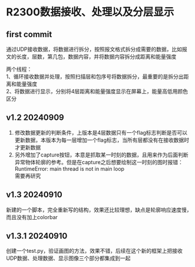 # R2300数据接收、处理以及分层显示
## first commit

通过UDP接收数据，将数据进行拆分，按照报文格式拆分成需要的数据，比如报文的长度，层数，第几包，数据内容，并将数据内容拆分成距离和能量强度

两个线程：\
1、循环接收数据并处理，按照扫描层和包序号将数据拆分，最重要的是拆分出距离和能量强度\
2、将数据进行显示，分别将4层距离和能量强度显示在屏幕上，能量高低用颜色区分

## v1.2 20240909
1. 修改数据更新的判断条件，上版本是4层数据只有一个flag标志判断是否可以更新数据，本版本为每一层增加一个flag标志，当所有层都没有在接收数据时才更新数据
2. 另外增加了capture按钮，本意是抓取某一时刻的数据，且用来作为后面判断异常物体轮廓的参考。但是在capture之后想要绘制这一时刻的图时报错：RuntimeError: main thread is not in main loop\
需要再研究

## v1.3 20240910
新建的一个脚本，完全重新写的结构，效果还比较理想，缺点是轮廓响应速度慢，而且没有加上colorbar

## v1.3.1 20240910
创建一个test.py，验证画图的方法，效果不错，后续在这个新的框架上把接收UDP数据、处理数据、显示图像三个部分都集成到一起